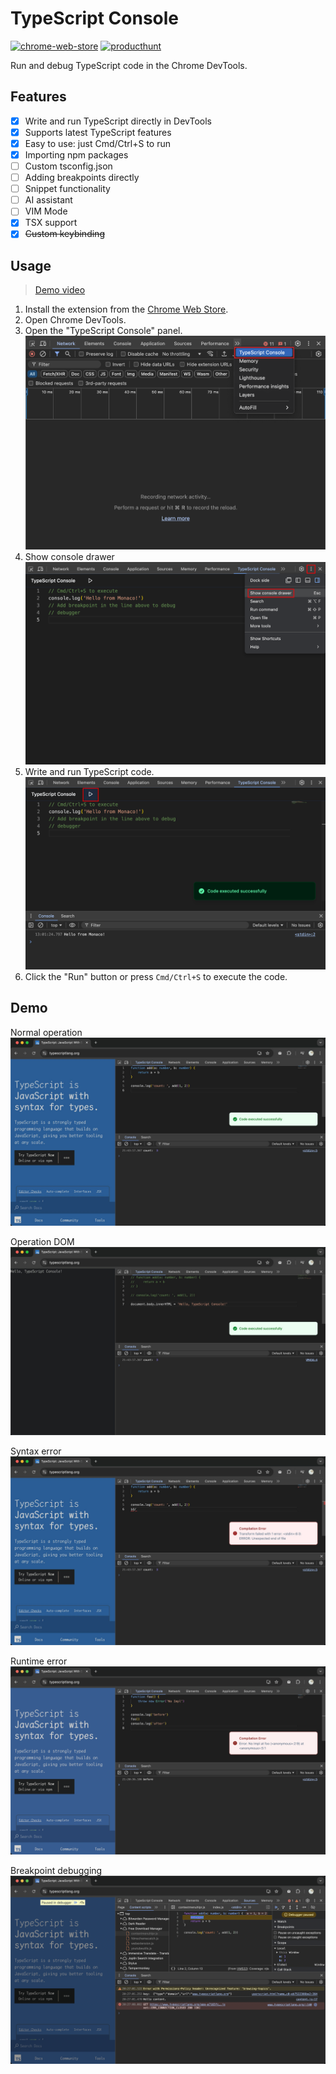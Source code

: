 # TypeScript Console

[![chrome-web-store](https://badgen.net/chrome-web-store/v/jkanoakidjoklcefakbdnnhgdenddppg)](https://chromewebstore.google.com/detail/jkanoakidjoklcefakbdnnhgdenddppg) [![producthunt](https://badgen.net/badge/producthunt/upvoted/orange)](https://www.producthunt.com/posts/typescript-console)

Run and debug TypeScript code in the Chrome DevTools.

## Features

- [x] Write and run TypeScript directly in DevTools
- [x] Supports latest TypeScript features
- [x] Easy to use: just Cmd/Ctrl+S to run
- [x] Importing npm packages
- [ ] Custom tsconfig.json
- [ ] Adding breakpoints directly
- [ ] Snippet functionality
- [ ] AI assistant
- [ ] VIM Mode
- [x] TSX support
- [x] ~~Custom keybinding~~

## Usage

> [Demo video](https://www.youtube.com/watch?v=TkHridClbyM)

1. Install the extension from the [Chrome Web Store](https://chromewebstore.google.com/detail/jkanoakidjoklcefakbdnnhgdenddppg).
2. Open Chrome DevTools.
3. Open the "TypeScript Console" panel.
   ![demo1](./public/demo1.png)
4. Show console drawer
   ![demo2](./public/demo2.png)
5. Write and run TypeScript code.
   ![demo3](./public/demo3.png)
6. Click the "Run" button or press `Cmd/Ctrl+S` to execute the code.

## Demo

Normal operation
![cover1](./public/cover1.png)

Operation DOM
![cover2](./public/cover2.png)

Syntax error
![cover3](./public/cover3.png)

Runtime error
![cover4](./public/cover4.png)

Breakpoint debugging
![cover5](./public/cover5.png)
